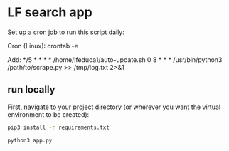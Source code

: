 # LF search app

Set up a cron job to run this script daily:

Cron (Linux):
crontab -e

Add:
*/5 * * * * /home/lfeduca1/auto-update.sh
0 8 * * * /usr/bin/python3 /path/to/scrape.py >> /tmp/log.txt 2>&1

## run locally

First, navigate to your project directory (or wherever you want the virtual environment to be created):


```bash
pip3 install -r requirements.txt
```

```bash
python3 app.py
```
